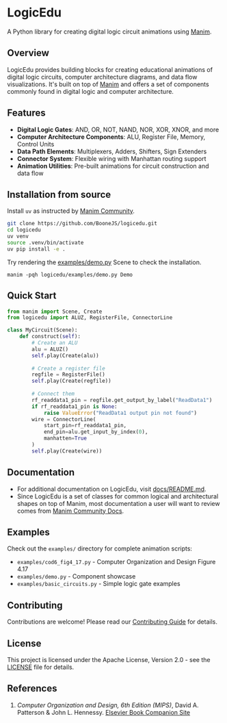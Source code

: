 # LogicEdu

A Python library for creating digital logic circuit animations using [Manim](https://www.manim.community).

## Overview

LogicEdu provides building blocks for creating educational animations of digital logic circuits, computer architecture diagrams, and data flow visualizations. It's built on top of [Manim](https://www.manim.community) and offers a set of components commonly found in digital logic and computer architecture.

## Features

- **Digital Logic Gates**: AND, OR, NOT, NAND, NOR, XOR, XNOR, and more
- **Computer Architecture Components**: ALU, Register File, Memory, Control Units
- **Data Path Elements**: Multiplexers, Adders, Shifters, Sign Extenders
- **Connector System**: Flexible wiring with Manhattan routing support
- **Animation Utilities**: Pre-built animations for circuit construction and data flow

## Installation from source

Install `uv` as instructed by [Manim Community](https://docs.manim.community/en/stable/installation/uv.html#installing-manim-locally).

```bash
git clone https://github.com/BooneJS/logicedu.git
cd logicedu
uv venv
source .venv/bin/activate
uv pip install -e .
```

Try rendering the [examples/demo.py](examples/demo.py) Scene to check the installation.

`manim -pqh logicedu/examples/demo.py Demo`

## Quick Start

```python
from manim import Scene, Create
from logicedu import ALUZ, RegisterFile, ConnectorLine

class MyCircuit(Scene):
    def construct(self):
        # Create an ALU
        alu = ALUZ()
        self.play(Create(alu))
        
        # Create a register file
        regfile = RegisterFile()
        self.play(Create(regfile))
        
        # Connect them
        rf_readdata1_pin = regfile.get_output_by_label("ReadData1")
        if rf_readdata1_pin is None:
            raise ValueError("ReadData1 output pin not found")
        wire = ConnectorLine(
            start_pin=rf_readdata1_pin,
            end_pin=alu.get_input_by_index(0),
            manhatten=True
        )
        self.play(Create(wire))
```

## Documentation

- For additional documentation on LogicEdu, visit [docs/README.md](docs/README.md).
- Since LogicEdu is a set of classes for common logical and architectural shapes on top of Manim, most documentation a user will want to review comes from [Manim Community Docs](https://docs.manim.community/en/stable/).

## Examples

Check out the `examples/` directory for complete animation scripts:

- `examples/cod6_fig4_17.py` - Computer Organization and Design Figure 4.17
- `examples/demo.py` - Component showcase
- `examples/basic_circuits.py` - Simple logic gate examples

## Contributing

Contributions are welcome! Please read our [Contributing Guide](CONTRIBUTING.md) for details.

## License

This project is licensed under the Apache License, Version 2.0 - see the [LICENSE](LICENSE) file for details.

## References

1. _Computer Organization and Design, 6th Edition (MIPS)_, David A. Patterson & John L. Hennessy. [Elsevier Book Companion Site][1]

[1]: https://www.elsevier.com/books-and-journals/book-companion/9780128201091
